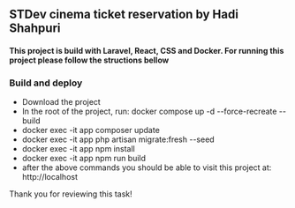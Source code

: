 
## STDev cinema ticket reservation by Hadi Shahpuri

#### This project is build with Laravel, React, CSS and Docker. For running this project please follow the structions bellow

### Build and deploy

- Download the project
- In the root of the project, run: docker compose up -d --force-recreate --build
- docker exec -it app composer update
- docker exec -it app php artisan migrate:fresh --seed
- docker exec -it app npm install
- docker exec -it app npm run build
- after the above commands you should be able to visit this project at: http://localhost

Thank you for reviewing this task!
